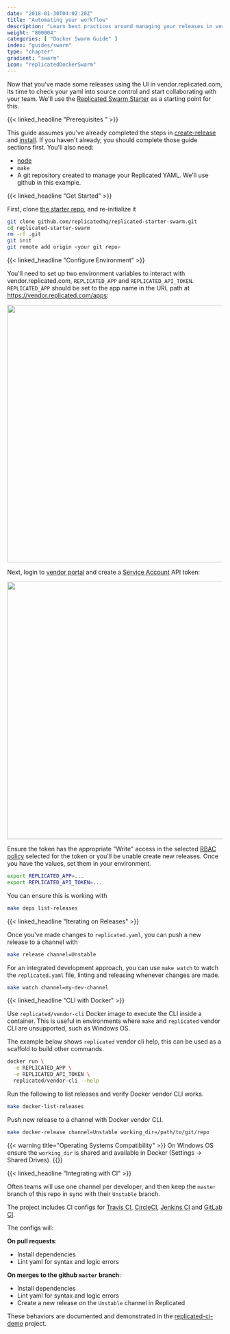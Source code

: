 ```yaml
---
date: "2018-01-30T04:02:20Z"
title: "Automating your workflow"
description: "Learn best practices around managing your releases in version control to enable collaboration and automation."
weight: "800004"
categories: [ "Docker Swarm Guide" ]
index: "guides/swarm"
type: "chapter"
gradient: "swarm"
icon: "replicatedDockerSwarm"
---
```


Now that you've made some releases using the UI in vendor.replicated.com, its time to check your yaml into source control and start collaborating with your team. We'll use the
[Replicated Swarm Starter](https://github.com/replicatedhq/replicated-starter-swarm) as a starting point for this.

{{< linked_headline "Prerequisites " >}}

This guide assumes you've already completed the steps in [create-release](../create-swarm-app) and [install](../installing). If you haven't already,
you should complete those guide sections first. You'll also need:

- [node](https://nodejs.org/en/download/)
- `make`
- A git repository created to manage your Replicated YAML. We'll use github in this example.

{{< linked_headline "Get Started" >}}

First, clone [the starter repo](https://github.com/replicatedhq/replicated-starter-swarm), and re-initialize it


```sh
git clone github.com/replicatedhq/replicated-starter-swarm.git
cd replicated-starter-swarm
rm -rf .git
git init
git remote add origin <your git repo>
```

{{< linked_headline "Configure Environment" >}}

You'll need to set up two environment variables to interact with vendor.replicated.com,
`REPLICATED_APP` and `REPLICATED_API_TOKEN`. `REPLICATED_APP` should be set to the
app name in the URL path at https://vendor.replicated.com/apps:

<p align="center"><img src="/images/guides/swarm/REPLICATED_APP.png" width=600></img></p>

Next, login to [vendor portal](https://vendor.replicated.com/) and create a [Service Account](https://vendor.replicated.com/team/serviceaccounts) API token:

<p align="center"><img src="/images/guides/swarm/REPLICATED_API_TOKEN.png" width=600></img></p>

Ensure the token has the appropriate "Write" access in the selected [RBAC policy](https://vendor.replicated.com/team/policies) selected for the token or you'll be unable create new releases. Once you have the values,
set them in your environment.

```sh
export REPLICATED_APP=...
export REPLICATED_API_TOKEN=...
```

You can ensure this is working with

```sh
make deps list-releases
```

{{< linked_headline "Iterating on Releases" >}}

Once you've made changes to `replicated.yaml`, you can push a new release to a channel with

```sh
make release channel=Unstable
```

For an integrated development approach, you can use `make watch` to
watch the `replicated.yaml` file, linting and releasing whenever changes are made.

```sh
make watch channel=my-dev-channel
```

{{< linked_headline "CLI with Docker" >}}

Use `replicated/vendor-cli` Docker image to execute the CLI inside a container. This is useful in environments where `make` and `replicated` vendor CLI are unsupported, such as Windows OS.

The example below shows `replicated` vendor cli help, this can be used as a scaffold to build other commands.
```sh
docker run \
  -e REPLICATED_APP \
  -e REPLICATED_API_TOKEN \
  replicated/vendor-cli --help
```

Run the following to list releases and verify Docker vendor CLI works.
```sh
make docker-list-releases
```

Push new release to a channel with Docker vendor CLI.
```sh
make docker-release channel=Unstable working_dir=/path/to/git/repo
```

{{< warning title="Operating Systems Compatibility" >}}
On Windows OS ensure the `working_dir` is shared and available in Docker (Settings -> Shared Drives).
{{</warning>}}

{{< linked_headline "Integrating with CI" >}}

Often teams will use one channel per developer, and then keep the `master` branch of this repo in sync with their `Unstable` branch.

The project includes CI configs for [Travis CI](https://travis-ci.org), [CircleCI](https://circleci.com), [Jenkins CI](https://jenkins.io) and [GitLab CI](https://gitlab.com).

The configs will:

**On pull requests**:

- Install dependencies
- Lint yaml for syntax and logic errors

**On merges to the github `master` branch**:

- Install dependencies
- Lint yaml for syntax and logic errors
- Create a new release on the `Unstable` channel in Replicated

These behaviors are documented and demonstrated in the [replicated-ci-demo](https://github.com/replicatedhq/replicated-ci-demo) project.

